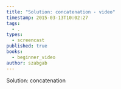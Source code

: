 ```yaml
---
title: "Solution: concatenation - video"
timestamp: 2015-03-13T10:02:27
tags:
  - .
types:
  - screencast
published: true
books:
  - beginner_video
author: szabgab
---
```



Solution: concatenation


<slidecast file="beginner-perl/solution-concatenation" youtube="sha6WwILcAs" />
